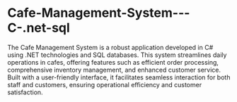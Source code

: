 # Cafe-Management-System---C-.net-sql
The Cafe Management System is a robust application developed in C# using .NET technologies and SQL databases. This system streamlines daily operations in cafes, offering features such as efficient order processing, comprehensive inventory management, and enhanced customer service. Built with a user-friendly interface, it facilitates seamless interaction for both staff and customers, ensuring operational efficiency and customer satisfaction.

